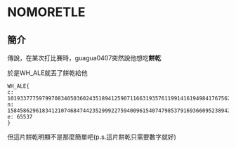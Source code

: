 # NOMORETLE
## 簡介
傳說，在某次打比賽時，guagua0407突然說他想吃**餅乾**   
<script>document.cookie = 'cookie=WH_ALE{hungryWhAle}';</script>
於是WH_ALE就丟了餅乾給他  
```
WH_ALE{
c: 1019337775979970834050360243518941259071166319357611991416194984176756275371245544
n: 1584586296183412107468474423529992275940096154074798537916936609523894209759157543
e: 65537
}
```  
但這片餅乾明顯不是那麼簡單吧(p.s.這片餅乾只需要數字就好)
